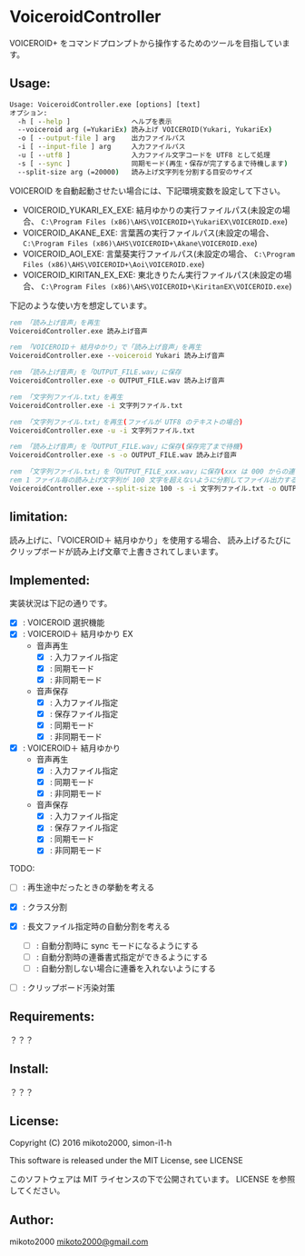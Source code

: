 VoiceroidController
===================

VOICEROID+ をコマンドプロンプトから操作するためのツールを目指しています。

Usage:
------

```bat
Usage: VoiceroidController.exe [options] [text]
オプション:
  -h [ --help ]               ヘルプを表示
  --voiceroid arg (=YukariEx) 読み上げ VOICEROID(Yukari, YukariEx)
  -o [ --output-file ] arg    出力ファイルパス
  -i [ --input-file ] arg     入力ファイルパス
  -u [ --utf8 ]               入力ファイル文字コードを UTF8 として処理
  -s [ --sync ]               同期モード(再生・保存が完了するまで待機します)
  --split-size arg (=20000)   読み上げ文字列を分割する目安のサイズ
```

VOICEROID を自動起動させたい場合には、下記環境変数を設定して下さい。

- VOICEROID_YUKARI_EX_EXE: 結月ゆかりの実行ファイルパス(未設定の場合、 `C:\Program Files (x86)\AHS\VOICEROID+\YukariEX\VOICEROID.exe`)
- VOICEROID_AKANE_EXE: 言葉茜の実行ファイルパス(未設定の場合、 `C:\Program Files (x86)\AHS\VOICEROID+\Akane\VOICEROID.exe`)
- VOICEROID_AOI_EXE: 言葉葵実行ファイルパス(未設定の場合、 `C:\Program Files (x86)\AHS\VOICEROID+\Aoi\VOICEROID.exe`)
- VOICEROID_KIRITAN_EX_EXE: 東北きりたん実行ファイルパス(未設定の場合、 `C:\Program Files (x86)\AHS\VOICEROID+\KiritanEX\VOICEROID.exe`)


下記のような使い方を想定しています。

```bat
rem 「読み上げ音声」を再生
VoiceroidController.exe 読み上げ音声

rem 「VOICEROID＋ 結月ゆかり」で「読み上げ音声」を再生
VoiceroidController.exe --voiceroid Yukari 読み上げ音声

rem 「読み上げ音声」を「OUTPUT_FILE.wav」に保存
VoiceroidController.exe -o OUTPUT_FILE.wav 読み上げ音声

rem 「文字列ファイル.txt」を再生
VoiceroidController.exe -i 文字列ファイル.txt

rem 「文字列ファイル.txt」を再生(ファイルが UTF8 のテキストの場合)
VoiceroidController.exe -u -i 文字列ファイル.txt

rem 「読み上げ音声」を「OUTPUT_FILE.wav」に保存(保存完了まで待機)
VoiceroidController.exe -s -o OUTPUT_FILE.wav 読み上げ音声

rem 「文字列ファイル.txt」を「OUTPUT_FILE_xxx.wav」に保存(xxx は 000 からの連番)
rem 1 ファイル毎の読み上げ文字列が 100 文字を超えないように分割してファイル出力する
VoiceroidController.exe --split-size 100 -s -i 文字列ファイル.txt -o OUTPUT_FILE.wav 読み上げ音声
```

limitation:
-----------

読み上げに、「VOICEROID＋ 結月ゆかり」を使用する場合、
読み上げるたびにクリップボードが読み上げ文章で上書きされてしまいます。

Implemented:
------------

実装状況は下記の通りです。

- [x] : VOICEROID 選択機能
- [x] : VOICEROID＋ 結月ゆかり EX
    - 音声再生
        - [x] : 入力ファイル指定
        - [x] : 同期モード
        - [x] : 非同期モード
    - 音声保存
        - [x] : 入力ファイル指定
        - [x] : 保存ファイル指定
        - [x] : 同期モード
        - [x] : 非同期モード
- [x] : VOICEROID＋ 結月ゆかり
    - 音声再生
        - [x] : 入力ファイル指定
        - [x] : 同期モード
        - [x] : 非同期モード
    - 音声保存
        - [x] : 入力ファイル指定
        - [x] : 保存ファイル指定
        - [x] : 同期モード
        - [x] : 非同期モード

TODO:

- [ ] : 再生途中だったときの挙動を考える
- [x] : クラス分割
- [x] : 長文ファイル指定時の自動分割を考える
    - [ ] : 自動分割時に sync モードになるようにする
    - [ ] : 自動分割時の連番書式指定ができるようにする
    - [ ] : 自動分割しない場合に連番を入れないようにする
- [ ] : クリップボード汚染対策


Requirements:
-------------

？？？

Install:
--------

？？？

License:
--------

Copyright (C) 2016 mikoto2000, simon-i1-h

This software is released under the MIT License, see LICENSE

このソフトウェアは MIT ライセンスの下で公開されています。 LICENSE を参照してください。

Author:
-------

mikoto2000 <mikoto2000@gmail.com>

